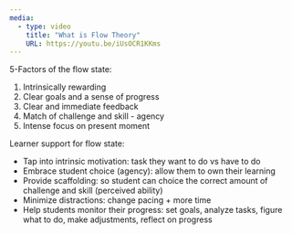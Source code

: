 ```yaml
---
media:
  - type: video
    title: "What is Flow Theory"
    URL: https://youtu.be/iUsOCR1KKms
---
```


5-Factors of the flow state:

1.  Intrinsically rewarding
2.  Clear goals and a sense of progress
3.  Clear and immediate feedback
4.  Match of challenge and skill - agency
5.  Intense focus on present moment

Learner support for flow state:

-   Tap into intrinsic motivation: task they want to do vs have to do
-   Embrace student choice (agency): allow them to own their learning
-   Provide scaffolding: so student can choice the correct amount of challenge and skill (perceived ability)
-   Minimize distractions: change pacing + more time
-   Help students monitor their progress: set goals, analyze tasks, figure what to do, make adjustments, reflect on progress

